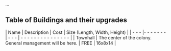 ...
## Table of Buildings and their upgrades
| Name  | Description  | Cost  | Size (Length, Width, Height)  |
| - - - |- - - - - - - | - - - | - - - - - - - - - - - - - - - |
| Townhall | The center of the colony. General management will be here. | FREE | 16x8x14 |
